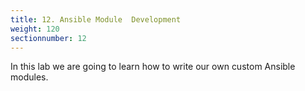 ```yaml
---
title: 12. Ansible Module  Development
weight: 120
sectionnumber: 12
---
```


In this lab we are going to learn how to write our own custom Ansible modules.

